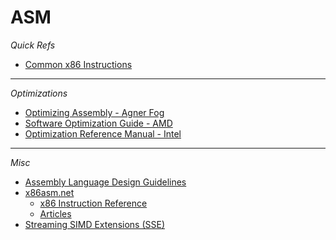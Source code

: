 # ASM
_Quick Refs_
* [Common x86 Instructions](http://www.jegerlehner.ch/intel/IntelCodeTable.pdf)

---
_Optimizations_
* [Optimizing Assembly - Agner Fog](https://www.agner.org/optimize/optimizing_assembly.pdf)
* [Software Optimization Guide - AMD](https://www.amd.com/system/files/TechDocs/25112.PDF)
* [Optimization Reference Manual - Intel](https://software.intel.com/content/dam/develop/external/us/en/documents-tps/64-ia-32-architectures-optimization-manual.pdf)

---
_Misc_
* [Assembly Language Design Guidelines](http://www.sourceformat.com/coding-standard-asm-assembly.htm)
* [x86asm.net](http://x86asm.net/)
  - [x86 Instruction Reference](http://ref.x86asm.net/index.html)
  - [Articles](http://x86asm.net/articles/index.html)
* [Streaming SIMD Extensions (SSE)](https://wiki.osdev.org/SSE)
